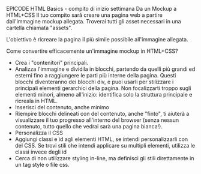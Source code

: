 EPICODE
HTML Basics - compito di inizio settimana
Da un Mockup a HTML+CSS
Il tuo compito sară creare una pagina web a partire dall'immagine mockup allegata. Troverai tutti gli asset necessari in una cartella chiamata "assets".

L'obiettivo è ricreare la pagina il più simile possibile all'immagine allegata.

Come convertire efficacemente un'immagine mockup in HTML+CSS?
- Crea i "contenitori" principali.
- Analizza l'immagine e dividila in blocchi, partendo da quelli più grandi ed esterni fino a raggiungere le parti più interne della pagina. Questi blocchi diventeranno dei blocchi div, e puoi usarli per stilizzare i principali elementi gerarchici della pagina. Non focalizzarti troppo sugli elementi minori, almeno all'inizio: identifica solo la struttura principale e ricreala in HTML.
- Inserisci del contenuto, anche minimo
- Riempire blocchi delineati con del contenuto, anche "finto", ti aiuterà a visualizzare il tuo progresso all'interno del browser (senza nessun contenuto, tutto quello che vedrai sarà una pagina bianca!).
- Personalizza il CSS
- Aggiungi classi e id agli elementi HTML, se intendi personalizzarli con del CSS. Se trovi stili che intendi applicare su multipli elementi, utilizza le classi invece degli id
- Cerca di non utilizzare styling in-line, ma definisci gli stili direttamente in un tag style o file css.
